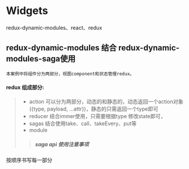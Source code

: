 # Widgets
redux-dynamic-modules、react、redux
## redux-dynamic-modules 结合 redux-dynamic-modules-saga使用
    本案例中将组件分为两部分，视图component和状态管理redux。
#### redux 组成部分:
>-  action 可以分为两部分，动态的和静态的，动态返回一个action对象({type, payload, ...attr})，静态的只需返回一个type即可
>-  reducer 结合immer使用，只需要根据type 修改state即可，
>-  sagas 结合使用take、call、takeEvery、put等
>-  module
>>#####  saga api 使用注意事项

按顺序书写每一部分